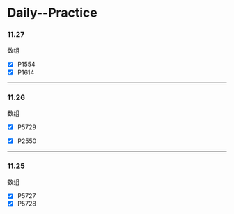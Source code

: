 # Daily--Practice

### 11.27

数组

- [x] P1554
- [x] P1614

---

### 11.26

数组

- [x] P5729

- [x] P2550

---

### 11.25

数组

- [x] P5727
- [x] P5728